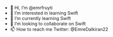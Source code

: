 - 👋 Hi, I’m @emrfruyti
- 👀 I’m interested in learning Swift
- 🌱 I’m currently learning Swift
- 💞️ I’m looking to collaborate on Swift
- 📫 How to reach me Twitter: @EmreDalkiran22

<!---
emrfruyti/emrfruyti is a ✨ special ✨ repository because its `README.md` (this file) appears on your GitHub profile.
You can click the Preview link to take a look at your changes.
--->
